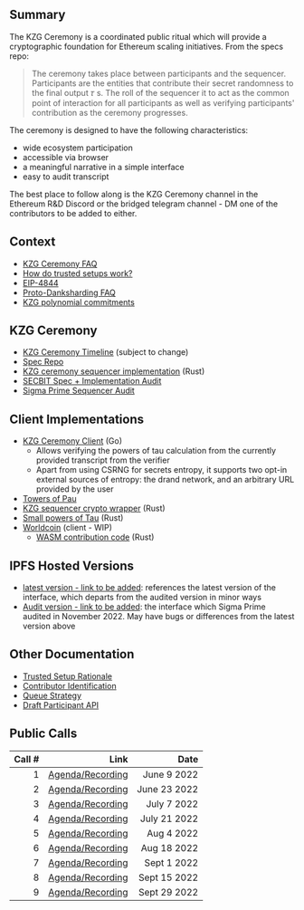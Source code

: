 ## Summary

The KZG Ceremony is a coordinated public ritual which will provide a cryptographic foundation for Ethereum scaling initiatives. From the specs repo:

> The ceremony takes place between participants and the sequencer. Participants are the entities that contribute their secret randomness to the final output 𝜏 s. The roll of the sequencer it to act as the common point of interaction for all participants as well as verifying participants' contribution as the ceremony progresses.

The ceremony is designed to have the following characteristics:

- wide ecosystem participation
- accessible via browser
- a meaningful narrative in a simple interface
- easy to audit transcript

The best place to follow along is the KZG Ceremony channel in the Ethereum R&D Discord or the bridged telegram channel - DM one of the contributors to be added to either.

## Context

- [KZG Ceremony FAQ](https://github.com/ethereum/kzg-ceremony/blob/main/FAQ.md)
- [How do trusted setups work?](https://vitalik.ca/general/2022/03/14/trustedsetup.html)
- [EIP-4844](https://eips.ethereum.org/EIPS/eip-4844)
- [Proto-Danksharding FAQ](https://notes.ethereum.org/@vbuterin/proto_danksharding_faq)
- [KZG polynomial commitments](https://dankradfeist.de/ethereum/2020/06/16/kate-polynomial-commitments.html)

## KZG Ceremony

- [KZG Ceremony Timeline](https://notes.ethereum.org/@CarlBeek/kzg_ceremony_timelines) (subject to change)
- [Spec Repo](https://github.com/ethereum/kzg-ceremony-specs)
- [KZG ceremony sequencer implementation](https://github.com/ethereum/kzg-ceremony-sequencer) (Rust)
- [SECBIT Spec + Implementation Audit](https://github.com/ethereum/kzg-ceremony/blob/main/KZG10-Ceremony-audit-report.pdf)
- [Sigma Prime Sequencer Audit](https://github.com/ethereum/kzg-ceremony/blob/main/Sigma_Prime_Ethereum_Foundation_KZG_Ceremony_Security_Assessment.pdf)

## Client Implementations
- [KZG Ceremony Client](https://github.com/jsign/go-kzg-ceremony-client) (Go)
  - Allows verifying the powers of tau calculation from the currently provided transcript from the verifier
  - Apart from using CSRNG for secrets entropy, it supports two opt-in external sources of entropy: the drand network, and an arbitrary URL provided by the user
- [Towers of Pau](https://github.com/dknopik/towers-of-pau)
- [KZG sequencer crypto wrapper](https://github.com/zkparty/wrapper-small-pot) (Rust)
- [Small powers of Tau](https://github.com/crate-crypto/small-powers-of-tau) (Rust)
- [Worldcoin](https://github.com/worldcoin/kzg-ceremony-client) (client - WIP)
  - [WASM contribution code](https://github.com/worldcoin/kzg-ceremony-participant) (Rust)

## IPFS Hosted Versions

- [latest version - link to be added](): references the latest version of the interface, which departs from the audited version in minor ways
- [Audit version - link to be added](): the interface which Sigma Prime audited in November 2022. May have bugs or differences from the latest version above

## Other Documentation

- [Trusted Setup Rationale](https://hackmd.io/@6iQDuIePQjyYBqDChYw_jg/SJ-08AoT5)
- [Contributor Identification](https://pse-team.notion.site/Contributor-Identification-bd2824138a5f446785fdd70c60684176)
- [Queue Strategy](https://pse-team.notion.site/Queue-Strategy-c75120ae0c584e6f8db7738c9aaf963a)
- [Draft Participant API](https://www.notion.so/pse-team/Participant-API-a9d82f45a7574da28e4e47bc2ffae1e1)

## Public Calls

| Call #  |              Link |  Date |
| ---: | ---:        |        ---: |
| 1 | [Agenda/Recording](https://github.com/ethereum/pm/issues/546) | June 9 2022 |
| 2 | [Agenda/Recording](https://github.com/ethereum/pm/issues/558) | June 23 2022|
| 3 | [Agenda/Recording](https://github.com/ethereum/pm/issues/560) | July 7 2022|
| 4 | [Agenda/Recording](https://github.com/ethereum/pm/issues/569) | July 21 2022|
| 5 | [Agenda/Recording](https://github.com/ethereum/pm/issues/587) | Aug 4 2022|
| 6 | [Agenda/Recording](https://github.com/ethereum/pm/issues/593) | Aug 18 2022|
| 7 | [Agenda/Recording](https://github.com/ethereum/pm/issues/613) | Sept 1 2022|
| 8 | [Agenda/Recording](https://github.com/ethereum/pm/issues/623) | Sept 15 2022|
| 9 | [Agenda/Recording](https://github.com/ethereum/pm/issues/636) | Sept 29 2022|
